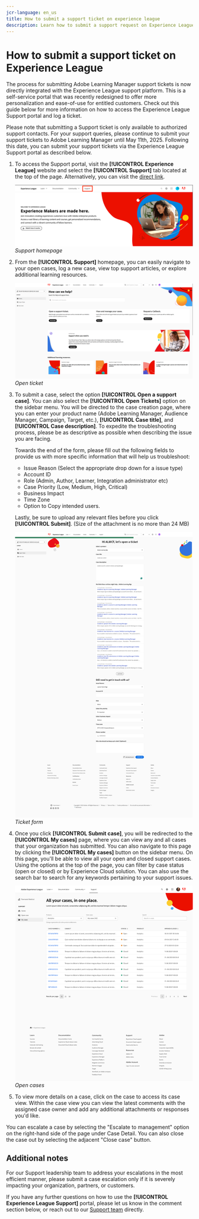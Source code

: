 ```yaml
---
jcr-language: en_us
title: How to submit a support ticket on experience league
description: Learn how to submit a support request on Experience League
---
```

# How to submit a support ticket on Experience League

The process for submitting Adobe Learning Manager support tickets is now directly integrated with the Experience League support platform. This is a self-service portal that was recently redesigned to offer more personalization and ease-of-use for entitled customers. Check out this guide below for more information on how to access the Experience League Support portal and log a ticket.
 
Please note that submitting a Support ticket is only available to authorized support contacts. For your support queries, please continue to submit your support tickets to Adobe Learning Manager until May 11th, 2025. Following this date, you can submit your support tickets via the Experience League Support portal as described below.

1. To access the Support portal, visit the **[!UICONTROL Experience League]** website and select the **[!UICONTROL Support]** tab located at the top of the page. Alternatively, you can visit the [direct link](https://experienceleague.adobe.com/home#support).

   ![](assets/support.png)
   _Support homepage_

2. From the **[!UICONTROL Support]** homepage, you can easily navigate to your open cases, log a new case, view top support articles, or explore additional learning resources.   

   ![](assets/open-ticket.png)
   _Open ticket_

3. To submit a case, select the option **[!UICONTROL Open a support case]**. You can also select the **[!UICONTROL Open Tickets]** option on the sidebar menu. You will be directed to the case creation page, where you can enter your product name (Adobe Learning Manager, Audience Manager, Campaign, Target, etc.), **[!UICONTROL Case title]**, and **[!UICONTROL Case description]**. To expedite the troubleshooting process, please be as descriptive as possible when describing the issue you are facing.

   Towards the end of the form, please fill out the following fields to provide us with more specific information that will help us troubleshoot:
 
    * Issue Reason (Select the appropriate drop down for a issue type)
    * Account ID
    * Role (Admin, Author, Learner, Integration administrator etc)
    * Case Priority (Low, Medium, High, Critical)
    * Business Impact
    * Time Zone
    * Option to Copy intended users.

   Lastly, be sure to upload any relevant files before you click **[!UICONTROL Submit]**. (Size of the attachment is no more than 24 MB)

   ![](assets/ticket-form.png)
   _Ticket form_ 

4. Once you click **[!UICONTROL Submit case]**, you will be redirected to the **[!UICONTROL My cases]** page, where you can view any and all cases that your organization has submitted. You can also navigate to this page by clicking the **[!UICONTROL My cases]** button on the sidebar menu. On this page, you'll be able to view all your open and closed support cases. Using the options at the top of the page, you can filter by case status (open or closed) or by Experience Cloud solution. You can also use the search bar to search for any keywords pertaining to your support issues.

   ![](assets/open-cases.png)
   _Open cases_
   
5. To view more details on a case, click on the case to access its case view. Within the case view you can view the latest comments with the assigned case owner and add any additional attachments or responses you'd like.

You can escalate a case by selecting the "Escalate to management" option on the right-hand side of the page under Case Detail. You can also close the case out by selecting the adjacent "Close case" button.

## Additional notes

For our Support leadership team to address your escalations in the most efficient manner, please submit a case escalation only if it is severely impacting your organization, partners, or customers.
 
If you have any further questions on how to use the **[!UICONTROL Experience League Support]** portal, please let us know in the comment section below, or reach out to our [Support team](almdynsupp@adobe.com) directly.

